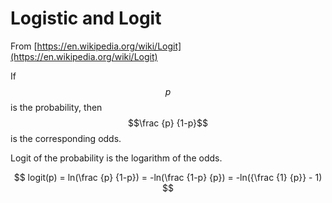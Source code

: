 # Logistic and Logit

From [https://en.wikipedia.org/wiki/Logit](https://en.wikipedia.org/wiki/Logit)

If  $$p$$ is the probability, then $$\frac {p} {1-p}$$ is the corresponding odds.

Logit of the probability is the logarithm of the odds.

$$
logit(p) = ln(\frac {p} {1-p}) = -ln(\frac {1-p} {p}) = -ln({\frac {1} {p}} - 1)
$$
